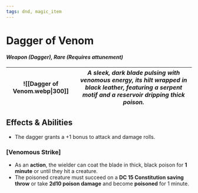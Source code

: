 ```yaml
---
tags: dnd, magic_item
---
```


# Dagger of Venom
#### *Weapon (Dagger), Rare (Requires attunement)*  

| ![[Dagger of Venom.webp\|300]] | *A sleek, dark blade pulsing with venomous energy, its hilt wrapped in black leather, featuring a serpent motif and a reservoir dripping thick poison.*   |
| ------------------------------ | --------------------------------------------------------------------------------------------------------------------------------------------------------- |

## **Effects & Abilities**  

- The dagger grants a +1 bonus to attack and damage rolls.

### **[Venomous Strike]**  
- As an **action**, the wielder can coat the blade in thick, black poison for **1 minute** or until they hit a creature.
- The poisoned creature must succeed on a **DC 15 Constitution saving throw** or take **2d10 poison damage** and become **poisoned** for 1 minute.